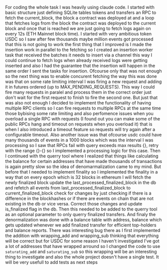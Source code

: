 For coding the whole task I was heavily using claude code. I started with basic structure just defining SQLite tables tokens and transfers an RPC to fetch the current_block, the block a contract was deployed at and a loop that fetches logs from the block the contract was deployed to the current block and once that is reached we are just going to fetch logs again on every 12s (ETH Mainnet block time). I started with very ambitious token USDC so I saw after few thousands maybe million events got processed that this is not going to work the first thing that I improved is I made the insertion work in parallel to the fetching so I created an insertion worker task that received the batches it needs to insert via a channel this way I could continue to fetch logs when already received logs were getting inserted and also I had the guarantee that the insertion will happen in the same order I sent the tasks for insertion. Ofcourse only that was not enough so the next thing was to enable concurent fetching the way this was done was that on some rate limiting interval I was firing a new request and adding it in futures ordered (up to MAX_PENDING_REQUESTS). This way I could fire many requests in paralel and process them in the correct order just don't wait for the first request to finish to fire the second one. But just that was also not enough I decided to implement the functionality of having multiple RPC clients so I can fire requests to multiple RPCs at the same time those bybising some rate limiting and also perfomence issues when you overload a single RPC with requests (I found out you can make some of the public RPCs hang and timeout on requests when you overload it) that is when I also introduced a timeout feature so requests will try again after a configurable timeout. Also another issue was that ofcourse usdc could have many thousands of events in a 1000 blocks which was the interval I was processing so I saw that RPCs fail with query exceeds max results {}, retry with the range {}-{} so I implemented a processing logic for this case. Then I continued with the querry tool where I realized that things like calculating the balance for certain addresses that have made thousands of transactions is again pretty slow so the idea of denomarmalization came to my mind. But before that I needed to implement finality so I implemented the finality in a way that on every epoch which is 32 blocks in ethereum I will fetch the newly finalized block update the last_processed_finalized_block in the db and refetch all events from last_processed_finalized_block to current_finalized_block check for changes by just checking if there is a difference in the blockhashes or if there are events on chain that are not existing in the db or vice versa. Correct those changes and update is_finalized flag in the db. Then this needed to be added to the querry tool as an optional parameter to only querry finalized transfers. And finaly the denormalization was done with a balance table with address, balance which gets updated whenever we add finalized transfer for efficient top-holders and balance reports. There was interesting bug there as I first implemented the addition with wrapping_add and wrapping_sub thinking that everything will be correct but for USDC for some reason I haven't investigated I've got a lot of addresses that have wrapped arround so I changed the code to use `saturating_add` and `saturating_sub` so this wrapping will be an interesting thing to investigate and also the whole project doesn't have a single test. It will be very usefull to add tests as next steps